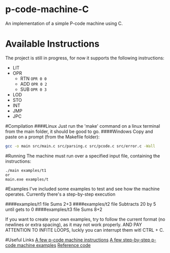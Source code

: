 # p-code-machine-C
An implementation of a simple P-code machine using C.

# Available Instructions
The project is still in progress, for now it supports the following instructions:
- LIT
- OPR
    - RTN   ``` OPR 0 0 ```
    - ADD   ``` OPR 0 2 ```
    - SUB   ``` OPR 0 3 ```
- LOD
- STO
- INT
- JMP
- JPC

#Compilation
####Linux
Just run the 'make' command on a linux terminal from the main folder, it should be good to go.
####Windows
Copy and paste on a prompt (from the Makefile folder):
```sh
gcc -o main src/main.c src/parsing.c src/pcode.c src/error.c -Wall
```

#Running
The machine must run over a specified input file, containing the instructions:
```
./main examples/t1
or
main.exe examples/t
```

#Examples
I've included some examples to test and see how the machine operates. Currently there's a step-by-step execution

####examples/t1 file
Sums 2+3
####examples/t2 file
Subtracts 20 by 5 until gets to 0
####examples/t3 file
Sums 8+2

If you want to create your own examples, try to follow the current format (no newlines or extra spacing), as it may not work properly. AND PAY ATTENTION TO INFITE LOOPS, luckly you can interrupt them witl CTRL + C.

#Useful Links
[A few p-code machine instructions](http://blackmesatech.com/2011/12/pl0/pl0.xhtml)
[A few step-by-step p-code machine examples](http://blackmesatech.com/2011/12/pl0/index.xhtml)
[Reference code](http://en.wikipedia.org/wiki/P-code_machine)

